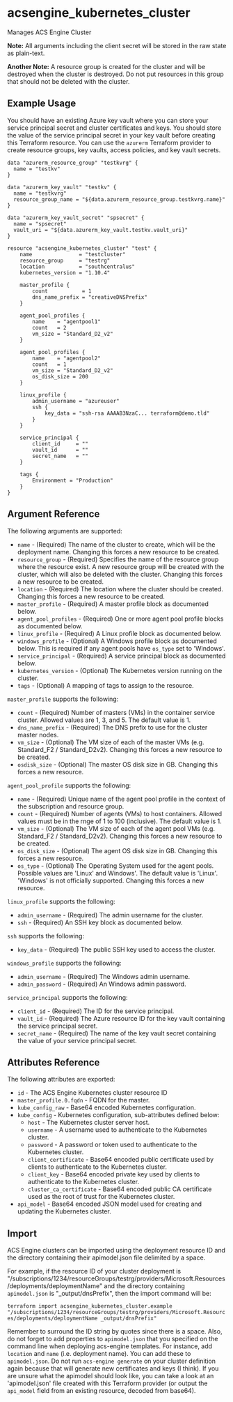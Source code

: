 # acsengine_kubernetes_cluster

Manages ACS Engine Cluster

**Note:** All arguments including the client secret will be stored in the raw state as plain-text.

**Another Note:** A resource group is created for the cluster and will be destroyed when the cluster is destroyed. Do not put resources in this group that should not be deleted with the cluster.

## Example Usage

You should have an existing Azure key vault where you can store your service principal secret and cluster certificates and keys. You should store the value of the service principal secret in your key vault before creating this Terraform resource. You can use the `azurerm` Terraform provider to create resource groups, key vaults, access policies, and key vault secrets.

```hcl
data "azurerm_resource_group" "testkvrg" {
  name = "testkv"
}

data "azurerm_key_vault" "testkv" {
  name = "testkvrg"
  resource_group_name = "${data.azurerm_resource_group.testkvrg.name}"
}

data "azurerm_key_vault_secret" "spsecret" {
  name = "spsecret"
  vault_uri = "${data.azurerm_key_vault.testkv.vault_uri}"
}

resource "acsengine_kubernetes_cluster" "test" {
    name               = "testcluster"
    resource_group     = "testrg"
    location           = "southcentralus"
    kubernetes_version = "1.10.4"

    master_profile {
        count           = 1
        dns_name_prefix = "creativeDNSPrefix"
    }

    agent_pool_profiles {
        name    = "agentpool1"
        count   = 2
        vm_size = "Standard_D2_v2"
    }

    agent_pool_profiles {
        name    = "agentpool2"
        count   = 1
        vm_size = "Standard_D2_v2"
        os_disk_size = 200
    }

    linux_profile {
        admin_username = "azureuser"
        ssh {
            key_data = "ssh-rsa AAAAB3NzaC... terraform@demo.tld"
        }
    }

    service_principal {
        client_id     = ""
        vault_id      = ""
        secret_name   = ""
    }

    tags {
        Environment = "Production"
    }
}
```

## Argument Reference

The following arguments are supported:

* `name` - (Required) The name of the cluster to create, which will be the deployment name. Changing this forces a new resource to be created.
* `resource_group` - (Required) Specifies the name of the resource group where the resource exist. A new resource group will be created with the cluster, which will also be deleted with the cluster. Changing this forces a new resource to be created.
* `location` - (Required) The location where the cluster should be created. Changing this forces a new resource to be created.
* `master_profile` - (Required) A master profile block as documented below.
* `agent_pool_profiles` - (Required) One or more agent pool profile blocks as documented below.
* `linux_profile` - (Required) A Linux profile block as documented below.
* `windows_profile` - (Optional) A Windows profile block as documented below. This is required if any agent pools have `os_type` set to 'Windows'.
* `service_principal` - (Required) A service principal block as documented below.
* `kubernetes_version` - (Optional) The Kubernetes version running on the cluster.
* `tags` - (Optional) A mapping of tags to assign to the resource.

`master_profile` supports the following:

* `count` - (Required) Number of masters (VMs) in the container service cluster. Allowed values are 1, 3, and 5. The default value is 1.
* `dns_name_prefix` - (Required) The DNS prefix to use for the cluster master nodes.
* `vm_size` - (Optional) The VM size of each of the master VMs (e.g. Standard_F2 / Standard_D2v2). Changing this forces a new resource to be created.
* `osdisk_size` - (Optional) The master OS disk size in GB. Changing this forces a new resource.

`agent_pool_profile` supports the following:

* `name` - (Required) Unique name of the agent pool profile in the context of the subscription and resource group.
* `count` - (Required) Number of agents (VMs) to host containers. Allowed values must be in the rnge of 1 to 100 (inclusive). The default value is 1.
* `vm_size` - (Optional) The VM size of each of the agent pool VMs (e.g. Standard_F2 / Standard_D2v2). Changing this forces a new resource to be created.
* `os_disk_size` - (Optional) The agent OS disk size in GB. Changing this forces a new resource.
* `os_type` - (Optional) The Operating System used for the agent pools. Possible values are 'Linux' and Windows'. The default value is 'Linux'. 'Windows' is not officially supported. Changing this forces a new resource.

`linux_profile` supports the following:

* `admin_username` - (Required) The admin username for the cluster.
* `ssh` - (Required) An SSH key block as documented below.

`ssh` supports the following:

* `key_data` - (Required) The public SSH key used to access the cluster.

`windows_profile` supports the following:

* `admin_username` - (Required) The Windows admin username.
* `admin_password` - (Required) An Windows admin password.

`service_principal` supports the following:

* `client_id` - (Required) The ID for the service principal.
* `vault_id` - (Required) The Azure resource ID for the key vault containing the service principal secret.
* `secret_name` - (Required) The name of the key vault secret containing the value of your service principal secret.

<!-- * `client_secret` - (Required) The secret password associated with the service principal. -->

## Attributes Reference

The following attributes are exported:

* `id` - The ACS Engine Kubernetes cluster resource ID
* `master_profile.0.fqdn` - FQDN for the master.
* `kube_config_raw` - Base64 encoded Kubernetes configuration.
* `kube_config` - Kubernetes configuration, sub-attributes defined below:
  * `host` - The Kubernetes cluster server host.
  * `username` - A username used to authenticate to the Kubernetes cluster.
  * `password` - A password or token used to authenticate to the Kubernetes cluster.
  * `client_certificate` - Base64 encoded public certificate used by clients to authenticate to the Kubernetes cluster.
  * `client_key` - Base64 encoded private key used by clients to authenticate to the Kubernetes cluster.
  * `cluster_ca_certificate` - Base64 encoded public CA certificate used as the root of trust for the Kubernetes cluster.
* `api_model` - Base64 encoded JSON model used for creating and updating the Kubernetes cluster.

## Import

ACS Engine clusters can be imported using the deployment resource ID and the directory containing their apimodel.json file delimited by a space.

For example, if the resource ID of your cluster deployment is "/subscriptions/1234/resourceGroups/testrg/providers/Microsoft.Resources/deployments/deploymentName" and the directory containing `apimodel.json` is "_output/dnsPrefix", then the import command will be:

```terraform import acsengine_kubernetes_cluster.example "/subscriptions/1234/resourceGroups/testrg/providers/Microsoft.Resources/deployments/deploymentName _output/dnsPrefix"```

Remember to surround the ID string by quotes since there is a space. Also, do not forget to add properties to `apimodel.json` that you specified on the command line when deploying acs-engine templates. For instance, add `location` and `name` (i.e. deployment name). You can add these to `apimodel.json`. Do not run `acs-engine generate` on your cluster definition again because that will generate new certificates and keys (I think). If you are unsure what the apimodel should look like, you can take a look at an 'apimodel.json' file created with this Terraform provider (or output the `api_model` field from an existing resource, decoded from base64).

<!-- You will also need to add key vault secret references to this file so that new certificates are not created. -->